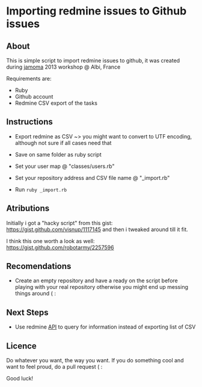 # Importing redmine issues to Github issues


## About

This is simple script to import redmine issues to github, it was created during [jamoma](http://www.jamoma.org) 2013 workshop @ Albi, France

Requirements are:

 - Ruby
 - Github account
 - Redmine CSV export of the tasks

## Instructions

- Export redmine as CSV
	~> you might want to convert to UTF encoding, although not sure if all cases need that

- Save on same folder as ruby script

- Set your user map @ "classes/users.rb"

- Set your repository address and CSV file name @ "_import.rb"

- Run ```ruby _import.rb```

## Atributions

Initially i got a "hacky script" from this gist: https://gist.github.com/visnup/1117145 and then i tweaked around till it fit.

I think this one worth a look as well: https://gist.github.com/robotarmy/2257596

## Recomendations

- Create an empty repository and have a ready on the script before playing with your real repository otherwise you might end up messing things around ( :

## Next Steps

- Use redmine [API](http://www.redmine.org/wiki/1/Rest_api) to query for information instead of exporting list of CSV

## Licence

Do whatever you want, the way you want. If you do something cool and want to feel proud, do a pull request ( :

Good luck!